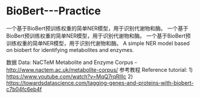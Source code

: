 # BioBert---Practice
一个基于BioBert预训练权重的简单NER模型，用于识别代谢物和酶。 一个基于BioBert预训练权重的简单NER模型，用于识别代谢物和酶。 一个基于BioBert预训练权重的简单NER模型，用于识别代谢物和酶。 A simple NER model based on biobert for identifying metabolites and enzymes.

数据 Data: NaCTeM Metabolite and Enzyme Corpus - http://www.nactem.ac.uk/metabolite-corpus/
参考教程 Reference tutorial: 1) https://www.youtube.com/watch?v=MqQ7rqRllIc  2) https://towardsdatascience.com/tagging-genes-and-proteins-with-biobert-c7b04fc6eb4f
